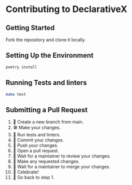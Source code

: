 # Contributing to DeclarativeX

## Getting Started
Fork the repository and clone it locally.

## Setting Up the Environment
```bash
poetry install
```

## Running Tests and linters
```bash
make test
```

## Submitting a Pull Request
1. 🌿 Create a new branch from main.
2. 🛠 Make your changes.
3. 🧪 Run tests and linters.
4. 💾 Commit your changes.
5. 🚀 Push your changes.
6. 📝 Open a pull request.
7. 👀 Wait for a maintainer to review your changes.
8. 🔄 Make any requested changes.
9. 👏 Wait for a maintainer to merge your changes.
10. 🎉 Celebrate!
11. 🔁 Go back to step 1.
